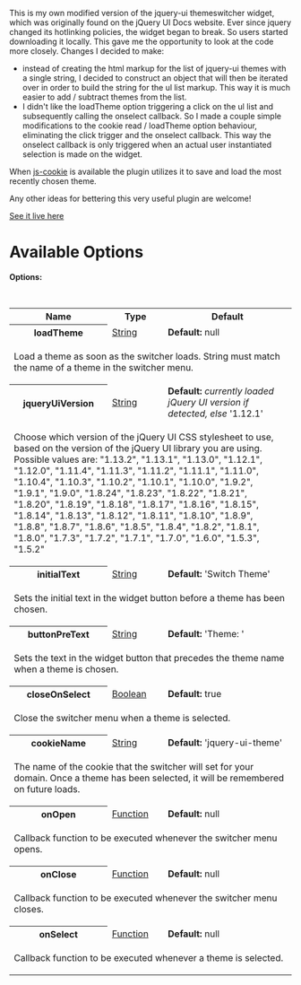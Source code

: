 This is my own modified version of the jquery-ui themeswitcher widget, which was originally found on the jQuery UI Docs website.
Ever since jquery changed its hotlinking policies, the widget began to break.
So users started downloading it locally.
This gave me the opportunity to look at the code more closely.
Changes I decided to make:

* instead of creating the html markup for the list of jquery-ui themes with a single string, 
  I decided to construct an object that will then be iterated over in order to build the string for the ul list markup. 
  This way it is much easier to add / subtract themes from the list.
* I didn't like the loadTheme option triggering a click on the ul list and subsequently calling the onselect callback. 
  So I made a couple simple modifications to the cookie read / loadTheme option behaviour, 
  eliminating the click trigger and the onselect callback. 
  This way the onselect callback is only triggered when an actual user instantiated selection is made on the widget.

When [js-cookie](https://github.com/js-cookie/js-cookie/blob/latest/src/js.cookie.js "Javascript Cookie") is available the plugin utilizes it to save and load the most recently chosen theme.

Any other ideas for bettering this very useful plugin are welcome!

[See it live here](https://johnrdorazio.github.io/Themeswitcher/ "JohnRDOrazio Themeswitcher")

# Available Options

<div class="options tabs-container" id="toptions" style=""><b class="options">Options:</b>
<p><br>
</p><table class="options">
<tbody><tr><th>Name</th><th>Type</th><th>Default</th></tr>

<tr class="option">
<th>loadTheme</th>
<td class="type"><a href="https://api.jquery.com/Types/#String">String</a></td>
<td class="default"><b>Default:</b> <span>null</span></td>
</tr>
<tr><td class="desc" colspan="3">
<p>Load a theme as soon as the switcher loads. String must match the name of a theme in the switcher menu.
</p>
</td></tr>

<tr class="option">
<th>jqueryUiVersion</th>
<td class="type"><a href="https://api.jquery.com/Types/#String">String</a></td>
<td class="default"><b>Default:</b> <span><i>currently loaded jQuery UI version if detected, else</i> '1.12.1'</span></td>
</tr>
<tr><td class="desc" colspan="3">
<p>Choose which version of the jQuery UI CSS stylesheet to use, based on the version of the jQuery UI library you are using. Possible values are: "1.13.2", "1.13.1", "1.13.0", "1.12.1", "1.12.0", "1.11.4", "1.11.3", "1.11.2", "1.11.1", "1.11.0", "1.10.4", "1.10.3", "1.10.2", "1.10.1", "1.10.0", "1.9.2", "1.9.1", "1.9.0", "1.8.24", "1.8.23", "1.8.22", "1.8.21", "1.8.20", "1.8.19", "1.8.18", "1.8.17", "1.8.16", "1.8.15", "1.8.14", "1.8.13", "1.8.12", "1.8.11", "1.8.10", "1.8.9", "1.8.8", "1.8.7", "1.8.6", "1.8.5", "1.8.4", "1.8.2", "1.8.1", "1.8.0", "1.7.3", "1.7.2", "1.7.1", "1.7.0", "1.6.0", "1.5.3", "1.5.2"
</p>
</td></tr>

<!--
<tr class="option">
<th>height</th>
<td class="type"><a href="https://api.jquery.com/Types/#Number">Number</a></td>
<td class="default"><b>Default:</b> <span>200</span></td>
</tr>
<tr><td class="desc" colspan="3">
<p>Sets the height of the switcher menu.
</p>
</td></tr>
-->
<!--
<tr class="option">
<th>width</th>
<td class="type"><a href="https://api.jquery.com/Types/#Number">Number</a></td>
<td class="default"><b>Default:</b> <span>150</span></td>
</tr>
<tr><td class="desc" colspan="3">
<p>Sets the width of the switcher menu.
</p>
</td></tr>
-->

<tr class="option">
<th>initialText</th>
<td class="type"><a href="https://api.jquery.com/Types/#String">String</a></td>
<td class="default"><b>Default:</b> <span>'Switch Theme'</span></td>
</tr>
<tr><td class="desc" colspan="3">
<p>Sets the initial text in the widget button before a theme has been chosen.
</p>
</td></tr>

<tr class="option">
<th>buttonPreText</th>
<td class="type"><a href="https://api.jquery.com/Types/#String">String</a></td>
<td class="default"><b>Default:</b> <span>'Theme: '</span></td>
</tr>
<tr><td class="desc" colspan="3">
<p>Sets the text in the widget button that precedes the theme name when a theme is chosen.
</p>
</td></tr>

<tr class="option">
<th>closeOnSelect</th>
<td class="type"><a href="https://api.jquery.com/Types/#Boolean">Boolean</a></td>
<td class="default"><b>Default:</b> <span>true</span></td>
</tr>
<tr><td class="desc" colspan="3">
<p>Close the switcher menu when a theme is selected.
</p>
</td></tr>
<!--
<tr class="option">
<th>buttonHeight</th>
<td class="type"><a href="https://api.jquery.com/Types/#Number">Number</a></td>
<td class="default"><b>Default:</b> <span>14</span></td>
</tr>
<tr><td class="desc" colspan="3">
<p>Height of switcher button.
</p>
</td></tr>
-->
<tr class="option">
<th>cookieName</th>
<td class="type"><a href="https://api.jquery.com/Types/#String">String</a></td>
<td class="default"><b>Default:</b> <span>'jquery-ui-theme'</span></td>
</tr>
<tr><td class="desc" colspan="3">
<p>The name of the cookie that the switcher will set for your domain. Once a theme has been selected, it will be remembered on future loads.
</p>
</td></tr>


<tr class="option">
<th>onOpen</th>
<td class="type"><a href="https://api.jquery.com/Types/#Function">Function</a></td>
<td class="default"><b>Default:</b> <span>null</span></td>
</tr>
<tr><td class="desc" colspan="3">
<p>Callback function to be executed whenever the switcher menu opens.
</p>
</td></tr>


<tr class="option">
<th>onClose</th>
<td class="type"><a href="https://api.jquery.com/Types/#Function">Function</a></td>
<td class="default"><b>Default:</b> <span>null</span></td>
</tr>
<tr><td class="desc" colspan="3">
<p>Callback function to be executed whenever the switcher menu closes.
</p>
</td></tr>

<tr class="option">
<th>onSelect</th>
<td class="type"><a href="https://api.jquery.com/Types/#Function">Function</a></td>
<td class="default"><b>Default:</b> <span>null</span></td>
</tr>
<tr><td class="desc" colspan="3">
<p>Callback function to be executed whenever a theme is selected.
</p>
</td></tr>
</tbody></table>
</div>
